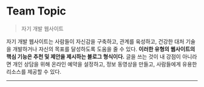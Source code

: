 Team Topic
===

> 자기 개발 웹사이트

자기 개발 웹사이트는 사람들이 자신감을 구축하고, 관계를 육성하고, 건강한 대처 기술을 개발하거나 자신의 목표를 달성하도록 도움을 줄 수 있다. **이러한 유형의 웹사이트의 핵심 기능은 추천 및 제안을 제시하는 블로그 형식이다.** 글을 쓰는 것이 내 강점이 아니라면 개인 상담을 위해 온라인 예약을 설정하고, 정보 동영상을 만들고, 사람들에게 유용한 리소스를 제공할 수 있다.

---
